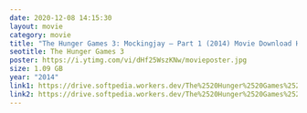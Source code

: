 ```yaml
---
date: 2020-12-08 14:15:30
layout: movie
category: movie
title: "The Hunger Games 3: Mockingjay – Part 1 (2014) Movie Download HD Tamilrockers"
seotitle: The Hunger Games 3
poster: https://i.ytimg.com/vi/dHf25WszKNw/movieposter.jpg
size: 1.09 GB
year: "2014"
link1: https://drive.softpedia.workers.dev/The%2520Hunger%2520Games%2520Trilogy%2520(2012%2520to%25202015)/The%2520Hunger%2520Games%2520Mockingjay%2520-%2520Part%25201%2520(2013)%2520%5B720p%2520BDRip%2520-%2520%5BTamil%2520%2B%2520Telugu%2520%2B%2520Hin%2520%2B%2520Eng%5D%2520-%2520x264%2520-%25201GB%5D.mkv?rootId=0AN9zhQ1hps-9Uk9PVA
link2: https://drive.softpedia.workers.dev/The%2520Hunger%2520Games%2520Trilogy%2520(2012%2520to%25202015)/The%2520Hunger%2520Games%2520Mockingjay%2520-%2520Part%25201%2520(2013)%2520%5B720p%2520BDRip%2520-%2520%5BTamil%2520%2B%2520Telugu%2520%2B%2520Hin%2520%2B%2520Eng%5D%2520-%2520x264%2520-%25201GB%5D.mkv?rootId=0AN9zhQ1hps-9Uk9PVA
---
```

